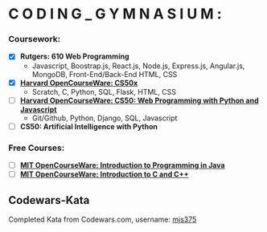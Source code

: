 # C O D I N G _ G Y M N A S I U M :
### Coursework:
- [x] **Rutgers: 610 Web Programming**
  - Javascript, Boostrap.js, React.js, Node.js, Express.js, Angular.js, MongoDB, Front-End/Back-End HTML, CSS
- [x] **[Harvard OpenCourseWare: CS50x](https://cs50.harvard.edu/x/2020/)**
  - Scratch, C, Python, SQL, Flask, HTML, CSS
- [ ] **[Harvard OpenCourseWare: CS50: Web Programming with Python and Javascript](https://cs50.harvard.edu/web/2020/)**
  - Git/Github, Python, Django, SQL, Javascript
- [ ] **CS50: Artificial Intelligence with Python**
### Free Courses:
- [ ] **[MIT OpenCourseWare: Introduction to Programming in Java](https://ocw.mit.edu/courses/electrical-engineering-and-computer-science/6-092-introduction-to-programming-in-java-january-iap-2010/)**
- [ ] **[MIT OpenCourseWare: Introduction to C and C++](https://ocw.mit.edu/courses/electrical-engineering-and-computer-science/6-s096-introduction-to-c-and-c-january-iap-2013/)**

## Codewars-Kata
Completed Kata from Codewars.com, username: [mjs375](https://www.codewars.com/users/mjs375)
